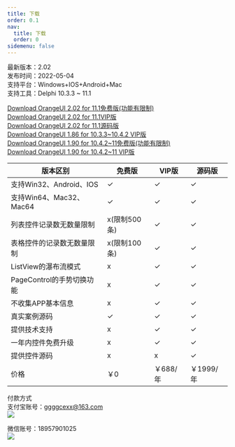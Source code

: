 ```yaml
---
title: 下载
order: 0.1
nav:
  title: 下载
  order: 0
sidemenu: false
---
```


  
最新版本：2.02  
发布时间：2022-05-04  
支持平台：Windows+IOS+Android+Mac  
支持工具：Delphi 10.3.3 ~ 11.1  


[Download OrangeUI 2.02 for 11.1免费版(功能有限制)](http://qiniuoss.orangeui.cn/OrangeUI%20FMX%202.02%20For%20D11.1%20Free.rar)  
[Download OrangeUI 2.02 for 11.1VIP版](http://qiniuoss.orangeui.cn/OrangeUI%20FMX%202.02%20For%20D11.1%20VIP.rar)  
[Download OrangeUI 2.02 for 11.1源码版](http://qiniuoss.orangeui.cn/OrangeUI%20FMX%202.02%20For%20D11.1%20SVIP.rar)  
[Download OrangeUI 1.86 for 10.3.3~10.4.2 VIP版](http://qiniuoss.orangeui.cn/OrangeUI%201.86%20VIP%20For%20D10.3.3%26D10.4.2.rar)  
[Download OrangeUI 1.90 for 10.4.2~11免费版(功能有限制)](http://qiniuoss.orangeui.cn/OrangeUI%20FMX%201.90%20For%20Delphi%2010.4.2~D11%20Free.rar)  
[Download OrangeUI 1.90 for 10.4.2~11 VIP版](http://qiniuoss.orangeui.cn/OrangeUI%20FMX%201.90%20For%20Delphi%2010.4.2~D11%20VIP.rar)  
  


|版本区别|免费版|VIP版|源码版|
|  ----  | ----  | ----  | ----  |
|支持Win32、Android、IOS	|✓	|✓	|✓|
|支持Win64、Mac32、Mac64	|✓	|✓	|✓|
|列表控件记录数无数量限制	|x(限制500条)	|✓	|✓|
|表格控件的记录数无数量限制	|x(限制100条)	|✓	|✓|
|ListView的瀑布流模式	|x	|✓	|✓|
|PageControl的手势切换功能	|x	|✓	|✓|
|不收集APP基本信息	|x	|✓	|✓|
|真实案例源码	|✓	|✓	|✓|
|提供技术支持	|x	|✓	|✓|
|一年内控件免费升级	|x	|✓	|✓|
|提供控件源码	|x	|x	|✓|
|价格| ￥0|￥688/年|￥1999/年|

付款方式  
支付宝账号：ggggcexx@163.com  
![](http://www.orangeui.cn/image/alipay_barcode.jpg)



微信账号：18957901025  
![](http://www.orangeui.cn/image/wechatpay_barcode.png)



